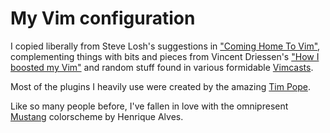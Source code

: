 # My Vim configuration #

I copied liberally from Steve Losh's suggestions in ["Coming Home To
Vim"](http://stevelosh.com/blog/2010/09/coming-home-to-vim/), complementing
things with bits and pieces from Vincent Driessen's ["How I boosted my
Vim"](http://nvie.com/posts/how-i-boosted-my-vim/) and random stuff found in
various formidable [Vimcasts](http://vimcasts.org).

Most of the plugins I heavily use were created by the amazing [Tim
Pope](https://github.com/tpope).

Like so many people before, I've fallen in love with the omnipresent
[Mustang](http://hcalves.deviantart.com/art/Mustang-Vim-Colorscheme-98974484)
colorscheme by Henrique Alves.

